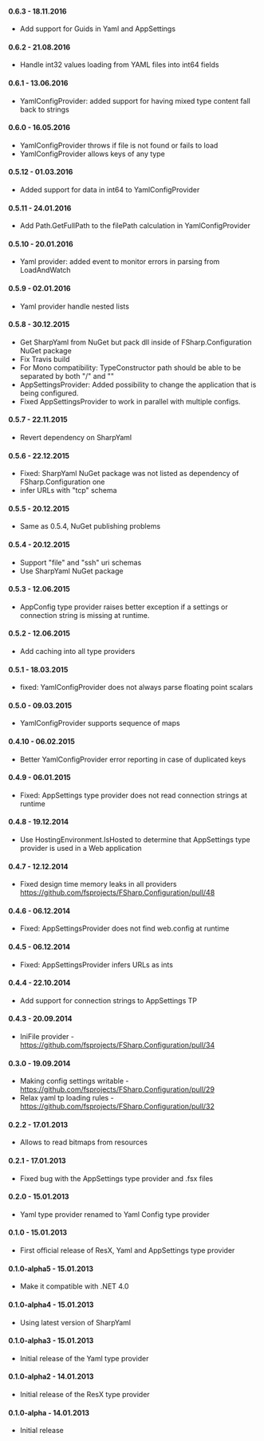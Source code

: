 #### 0.6.3 - 18.11.2016
* Add support for Guids in Yaml and AppSettings

#### 0.6.2 - 21.08.2016
* Handle int32 values loading from YAML files into int64 fields

#### 0.6.1 - 13.06.2016
* YamlConfigProvider: added support for having mixed type content fall back to strings

#### 0.6.0 - 16.05.2016
* YamlConfigProvider throws if file is not found or fails to load
* YamlConfigProvider allows keys of any type

#### 0.5.12 - 01.03.2016
* Added support for data in int64 to YamlConfigProvider

#### 0.5.11 - 24.01.2016
* Add Path.GetFullPath to the filePath calculation in YamlConfigProvider

#### 0.5.10 - 20.01.2016
* Yaml provider: added event to monitor errors in parsing from LoadAndWatch

#### 0.5.9 - 02.01.2016
* Yaml provider handle nested lists

#### 0.5.8 - 30.12.2015
* Get SharpYaml from NuGet but pack dll inside of FSharp.Configuration NuGet package
* Fix Travis build
* For Mono compatibility: TypeConstructor path should be able to be separated by both "/" and "\"
* AppSettingsProvider: Added possibility to change the application that is being configured.
* Fixed AppSettingsProvider to work in parallel with multiple configs.

#### 0.5.7 - 22.11.2015
* Revert dependency on SharpYaml

#### 0.5.6 - 22.12.2015
* Fixed: SharpYaml NuGet package was not listed as dependency of FSharp.Configuration one
* infer URLs with "tcp" schema

#### 0.5.5 - 20.12.2015
* Same as 0.5.4, NuGet publishing problems

#### 0.5.4 - 20.12.2015
* Support "file" and "ssh" uri schemas
* Use SharpYaml NuGet package

#### 0.5.3 - 12.06.2015
* AppConfig type provider raises better exception if a settings or connection string is missing at runtime.

#### 0.5.2 - 12.06.2015
* Add caching into all type providers

#### 0.5.1 - 18.03.2015
* fixed: YamlConfigProvider does not always parse floating point scalars 

#### 0.5.0 - 09.03.2015
* YamlConfigProvider supports sequence of maps

#### 0.4.10 - 06.02.2015
* Better YamlConfigProvider error reporting in case of duplicated keys

#### 0.4.9 - 06.01.2015
* Fixed: AppSettings type provider does not read connection strings at runtime

#### 0.4.8 - 19.12.2014
* Use HostingEnvironment.IsHosted to determine that AppSettings type provider is used in a Web application

#### 0.4.7 - 12.12.2014
* Fixed design time memory leaks in all providers https://github.com/fsprojects/FSharp.Configuration/pull/48

#### 0.4.6 - 06.12.2014
* Fixed: AppSettingsProvider does not find web.config at runtime

#### 0.4.5 - 06.12.2014
* Fixed: AppSettingsProvider infers URLs as ints

#### 0.4.4 - 22.10.2014
* Add support for connection strings to AppSettings TP

#### 0.4.3 - 20.09.2014
* IniFile provider - https://github.com/fsprojects/FSharp.Configuration/pull/34

#### 0.3.0 - 19.09.2014
* Making config settings writable -https://github.com/fsprojects/FSharp.Configuration/pull/29
* Relax yaml tp loading rules - https://github.com/fsprojects/FSharp.Configuration/pull/32

#### 0.2.2 - 17.01.2013
* Allows to read bitmaps from resources

#### 0.2.1 - 17.01.2013
* Fixed bug with the AppSettings type provider and .fsx files

#### 0.2.0 - 15.01.2013
* Yaml type provider renamed to Yaml Config type provider

#### 0.1.0 - 15.01.2013
* First official release of ResX, Yaml and AppSettings type provider

#### 0.1.0-alpha5 - 15.01.2013
* Make it compatible with .NET 4.0

#### 0.1.0-alpha4 - 15.01.2013
* Using latest version of SharpYaml

#### 0.1.0-alpha3 - 15.01.2013
* Initial release of the Yaml type provider

#### 0.1.0-alpha2 - 14.01.2013
* Initial release of the ResX type provider

#### 0.1.0-alpha - 14.01.2013
* Initial release
